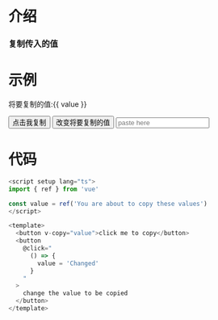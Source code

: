 # 介绍

### 复制传入的值

# 示例

<script setup >
import { ref } from 'vue'

const value = ref('You are about to copy these values')
</script>

<p>将要复制的值:{{ value }}</p>
<button v-copy="value">点击我复制</button>
<button
  @click="
    () => {
      value = 'Changed'
    }
  "
>
  改变将要复制的值
</button>
<input type="text" placeholder="paste here" />

# 代码

```js
<script setup lang="ts">
import { ref } from 'vue'

const value = ref('You are about to copy these values')
</script>

<template>
  <button v-copy="value">click me to copy</button>
  <button
    @click="
      () => {
        value = 'Changed'
      }
    "
  >
    change the value to be copied
  </button>
</template>
```
